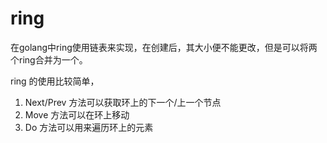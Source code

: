 # ring

在golang中ring使用链表来实现，在创建后，其大小便不能更改，但是可以将两个ring合并为一个。

ring 的使用比较简单，

1. Next/Prev 方法可以获取环上的下一个/上一个节点
2. Move 方法可以在环上移动
3. Do 方法可以用来遍历环上的元素
